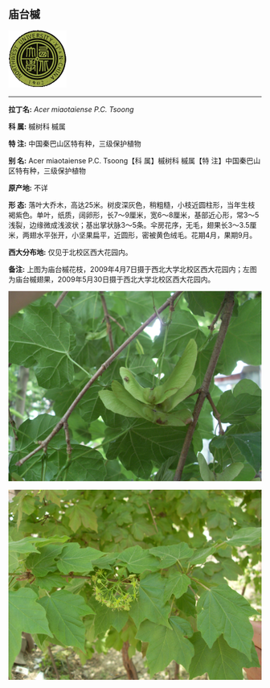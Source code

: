 ## 庙台槭

![西北大学校园网络植物志](JPG/nwu.gif)

---

**拉丁名:**  _Acer miaotaiense P.C. Tsoong_

**科 属:** 槭树科 槭属

**特 注:** 中国秦巴山区特有种，三级保护植物

**别 名:** Acer miaotaiense P.C. Tsoong【科 属】槭树科 槭属【特 注】中国秦巴山区特有种，三级保护植物

**原产地:** 不详

**形  态:** 落叶大乔木，高达25米。树皮深灰色，稍粗糙，小枝近圆柱形，当年生枝褐紫色。单叶，纸质，阔卵形，长7～9厘米，宽6～8厘米，基部近心形，常3～5浅裂，边缘微成浅波状；基出掌状脉3～5条。伞房花序，无毛，翅果长3～3.5厘米，两翅水平张开，小坚果扁平，近圆形，密被黄色绒毛。花期4月，果期9月。　　　　　

**西大分布地:** 仅见于北校区西大花园内。

**备注:** 上图为庙台槭花枝，2009年4月7日摄于西北大学北校区西大花园内；左图为庙台槭翅果，2009年5月30日摄于西北大学北校区西大花园内。

![庙台槭](JPG/庙台槭.JPG) 

![庙台槭](JPG/庙台槭1.JPG) 

